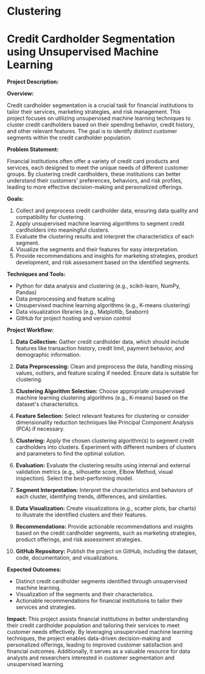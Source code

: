 # Clustering
# Credit Cardholder Segmentation using Unsupervised Machine Learning

**Project Description:**

**Overview:**

Credit cardholder segmentation is a crucial task for financial institutions to tailor their services, marketing strategies, and risk management. 
This project focuses on utilizing unsupervised machine learning techniques to cluster credit cardholders based on their spending behavior, credit history, and other relevant features. 
The goal is to identify distinct customer segments within the credit cardholder population.

**Problem Statement:**

Financial institutions often offer a variety of credit card products and services, each designed to meet the unique needs of different customer groups. 
By clustering credit cardholders, these institutions can better understand their customers' preferences, behaviors, and risk profiles, leading to more effective decision-making and personalized offerings.

**Goals:**

1. Collect and preprocess credit cardholder data, ensuring data quality and compatibility for clustering.
2. Apply unsupervised machine learning algorithms to segment credit cardholders into meaningful clusters.
3. Evaluate the clustering results and interpret the characteristics of each segment.
4. Visualize the segments and their features for easy interpretation.
5. Provide recommendations and insights for marketing strategies, product development, and risk assessment based on the identified segments.

**Techniques and Tools:**

- Python for data analysis and clustering (e.g., scikit-learn, NumPy, Pandas)
- Data preprocessing and feature scaling
- Unsupervised machine learning algorithms (e.g., K-means clustering)
- Data visualization libraries (e.g., Matplotlib, Seaborn)
- GitHub for project hosting and version control

**Project Workflow:**

1. **Data Collection:** Gather credit cardholder data, which should include features like transaction history, credit limit, payment behavior, and demographic information.

2. **Data Preprocessing:** Clean and preprocess the data, handling missing values, outliers, and feature scaling if needed. Ensure data is suitable for clustering.

3. **Clustering Algorithm Selection:** Choose appropriate unsupervised machine learning clustering algorithms (e.g., K-means) based on the dataset's characteristics.

4. **Feature Selection:** Select relevant features for clustering or consider dimensionality reduction techniques like Principal Component Analysis (PCA) if necessary.

5. **Clustering:** Apply the chosen clustering algorithm(s) to segment credit cardholders into clusters. Experiment with different numbers of clusters and parameters to find the optimal solution.

6. **Evaluation:** Evaluate the clustering results using internal and external validation metrics (e.g., silhouette score, Elbow Method, visual inspection). Select the best-performing model.

7. **Segment Interpretation:** Interpret the characteristics and behaviors of each cluster, identifying trends, differences, and similarities.

8. **Data Visualization:** Create visualizations (e.g., scatter plots, bar charts) to illustrate the identified clusters and their features.

9. **Recommendations:** Provide actionable recommendations and insights based on the credit cardholder segments, such as marketing strategies, product offerings, and risk assessment strategies.

10. **GitHub Repository:** Publish the project on GitHub, including the dataset, code, documentation, and visualizations.

**Expected Outcomes:**
- Distinct credit cardholder segments identified through unsupervised machine learning.
- Visualization of the segments and their characteristics.
- Actionable recommendations for financial institutions to tailor their services and strategies.

**Impact:**
This project assists financial institutions in better understanding their credit cardholder population and tailoring their services to meet customer needs effectively. 
By leveraging unsupervised machine learning techniques, the project enables data-driven decision-making and personalized offerings, leading to improved customer satisfaction and financial outcomes. 
Additionally, it serves as a valuable resource for data analysts and researchers interested in customer segmentation and unsupervised learning.
